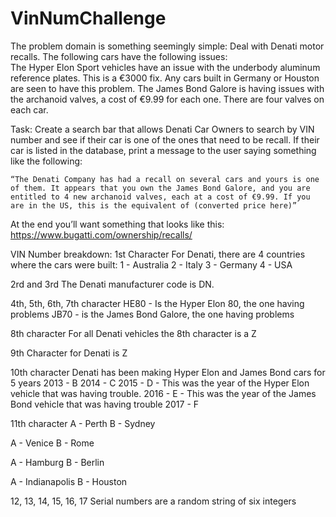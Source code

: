 # VinNumChallenge

The problem domain is something seemingly simple: 
Deal with Denati motor recalls. 
The following cars have the following issues:   
The Hyper Elon Sport vehicles have an issue with the underbody aluminum reference plates. This is a €3000 fix. Any cars built in Germany or Houston are seen to have this problem. 
The James Bond Galore is having issues with the archanoid valves, a cost of €9.99 for each one. There are four valves on each car.

Task: Create a search bar that allows Denati Car Owners to search by VIN number and see if their car is one of the ones that need to be recall. If their car is listed in the database, print a message to the user saying something like the following: 

	“The Denati Company has had a recall on several cars and yours is one of them. It appears that you own the James Bond Galore, and you are entitled to 4 new archanoid valves, each at a cost of €9.99. If you are in the US, this is the equivalent of (converted price here)” 
At the end you’ll want something that looks like this: https://www.bugatti.com/ownership/recalls/




VIN Number breakdown: 
1st Character
For Denati, there are 4 countries where the cars were built:
	1 - Australia
2 - Italy
3 - Germany
4 - USA

2rd and 3rd 
The Denati manufacturer code is DN.

4th, 5th, 6th, 7th character
	HE80 - Is the Hyper Elon 80, the one having problems
	JB70 - is the James Bond Galore, the one having problems

8th character
	For all Denati vehicles the 8th character is a Z

9th 
Character for Denati is Z

10th character
	Denati has been making Hyper Elon and James Bond cars for 5 years
	2013 - B
	2014 - C
	2015 - D - This was the year of the Hyper Elon vehicle that was having trouble.
	2016 - E - This was the year of the James Bond vehicle that was having trouble
	2017 - F

11th character
	A - Perth
	B - Sydney

A - Venice
B - Rome

A - Hamburg
B - Berlin

A - Indianapolis
B - Houston

12, 13, 14, 15, 16, 17
Serial numbers are a random string of six integers
